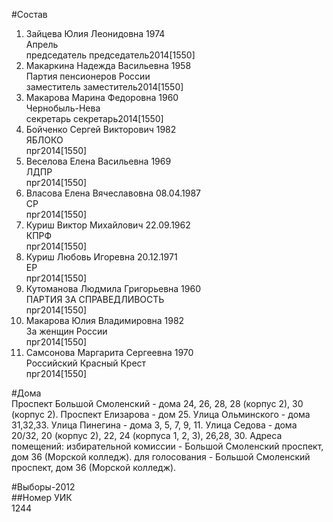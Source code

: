 #Состав  
1. Зайцева Юлия Леонидовна 1974  
    Апрель  
    председатель председатель2014[1550]  
2. Макаркина Надежда Васильевна 1958  
    Партия пенсионеров России  
    заместитель заместитель2014[1550]  
3. Макарова Марина Федоровна 1960  
    Чернобыль-Нева  
    секретарь секретарь2014[1550]  
4. Бойченко Сергей Викторович 1982  
    ЯБЛОКО  
    прг2014[1550]  
5. Веселова Елена Васильевна 1969  
    ЛДПР  
    прг2014[1550]  
6. Власова Елена Вячеславовна 08.04.1987  
    СР  
    прг2014[1550]  
7. Куриш Виктор Михайлович 22.09.1962  
    КПРФ  
    прг2014[1550]  
8. Куриш Любовь Игоревна 20.12.1971  
    ЕР  
    прг2014[1550]  
9. Кутоманова Людмила Григорьевна 1960  
    ПАРТИЯ ЗА СПРАВЕДЛИВОСТЬ  
    прг2014[1550]  
10. Макарова Юлия Владимировна 1982  
    За женщин России  
    прг2014[1550]  
11. Самсонова Маргарита Сергеевна 1970  
    Российский Красный Крест  
    прг2014[1550]  
  
#Дома  
Проспект Большой Смоленский - дома 24, 26, 28, 28 (корпус 2), 30 (корпус 2). Проспект Елизарова - дом 25. Улица Ольминского - дома 31,32,33. Улица Пинегина - дома 3, 5, 7, 9, 11. Улица Седова - дома 20/32, 20 (корпус 2), 22, 24 (корпуса 1, 2, 3), 26,28, 30. Адреса помещений: избирательной комиссии - Большой Смоленский проспект, дом 36 (Морской колледж). для голосования - Большой Смоленский проспект, дом 36 (Морской колледж).  
  
#Выборы-2012  
##Номер УИК  
1244  
